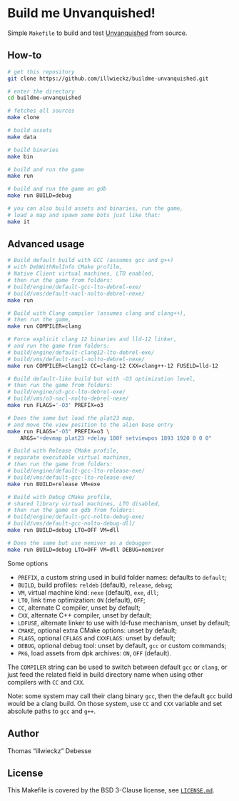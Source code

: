Build me Unvanquished!
======================

Simple `Makefile` to build and test [Unvanquished](http://unvanquished.net/) from source.


How-to
------

```sh
# get this repository
git clone https://github.com/illwieckz/buildme-unvanquished.git

# enter the directory
cd buildme-unvanquished

# fetches all sources
make clone

# build assets
make data

# build binaries
make bin

# build and run the game
make run

# build and run the game on gdb
make run BUILD=debug

# you can also build assets and binaries, run the game,
# load a map and spawn some bots just like that:
make it
```


Advanced usage
--------------

```sh
# Build default build with GCC (assumes gcc and g++)
# with DebWithRelInfo CMake profile,
# Native Client virtual machines, LTO enabled,
# then run the game from folders:
# build/engine/default-gcc-lto-debrel-exe/
# build/vms/default-nacl-nolto-debrel-nexe/
make run

# Build with Clang compiler (assumes clang and clang++),
# then run the game,
make run COMPILER=clang

# Force explicit clang 12 binaries and lld-12 linker,
# and run the game from folders:
# build/engine/default-clang12-lto-debrel-exe/
# build/vms/default-nacl-nolto-debrel-nexe/
make run COMPILER=clang12 CC=clang-12 CXX=clang++-12 FUSELD=lld-12

# Build default-like build but with -O3 optimization level,
# then run the game from folders:
# build/engine/o3-gcc-lto-debrel-exe/
# build/vms/o3-nacl-nolto-debrel-nexe/
make run FLAGS='-O3' PREFIX=o3

# Does the same but load the plat23 map,
# and move the view position to the alien base entry
make run FLAGS="-O3" PREFIX=o3 \
	ARGS="+devmap plat23 +delay 100f setviewpos 1893 1920 0 0 0"

# Build with Release CMake profile,
# separate executable virtual machines,
# then run the game from folders:
# build/engine/default-gcc-lto-release-exe/
# build/vms/default-gcc-lto-release-exe/
make run BUILD=release VM=exe

# Build with Debug CMake profile,
# shared library virtual machines, LTO disabled,
# then run the game on gdb from folders:
# build/engine/default-gcc-nolto-debug-exe/
# build/vms/default-gcc-nolto-debug-dll/
make run BUILD=debug LTO=OFF VM=dll

# Does the same but use nemiver as a debugger
make run BUILD=debug LTO=OFF VM=dll DEBUG=nemiver
```

Some options

- `PREFIX`, a custom string used in build folder names: defaults to `default`;
- `BUILD`, build profiles: `reldeb` (default), `release`, `debug`;
- `VM`, virtual machine kind: `nexe` (default), `exe`, `dll`;
- `LTO`, link time optimization: `ON` (default), `OFF`;
- `CC`, alternate C compiler, unset by default;
- `CXX`, alternate C++ compiler, unset by default;
- `LDFUSE`, alternate linker to use with ld-fuse mechanism, unset by default;
- `CMAKE`, optional extra CMake options: unset by default;
- `FLAGS`, optional `CFLAGS` and `CXXFLAGS`: unset by default;
- `DEBUG`, optional debug tool: unset by default, `gcc` or custom commands;
- `PKG`, load assets from dpk archives: `ON`, `OFF` (default).

The `COMPILER` string can be used to switch between default `gcc` or `clang`, or just feed the related field in build directory name when using other compilers with `CC` and `CXX`.

Note: some system may call their clang binary `gcc`, then the default `gcc` build would be a clang build. On those system, use `CC` and `CXX` variable and set absolute paths to `gcc` and `g++`.


Author
------

Thomas “illwieckz” Debesse


License
-------

This Makefile is covered by the BSD 3-Clause license, see [`LICENSE.md`](LICENSE.md).
